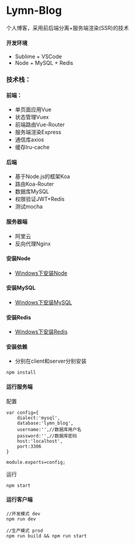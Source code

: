 # Lymn-Blog

个人博客，采用前后端分离+服务端渲染(SSR)的技术

#### 开发环境

* Sublime + VSCode
* Node + MySQL + Redis 

### 技术栈：  

#### 前端：
* 单页面应用Vue
* 状态管理Vuex
* 前端路由Vue-Router
* 服务端渲染Express
* 通信库axios
* 缓存lru-cache

#### 后端
* 基于Node.js的框架Koa
* 路由Koa-Router
* 数据库MySQL
* 权限验证JWT+Redis
* 测试mocha

#### 服务器端
* 阿里云
* 反向代理Nginx

#### 安装Node
* [Windows下安装Node](https://www.cnblogs.com/zhouyu2017/p/6485265.html)

#### 安装MySQL
* [Windows下安装MySQL](https://www.cnblogs.com/reyinever/p/8551977.html)

#### 安装Redis
* [Windows下安装Redis](https://www.cnblogs.com/lezhifang/p/7027903.html)

#### 安装依赖
* 分别在client和server分别安装
```
npm install
```

#### 运行服务端

配置
```
var config={
    dialect:'mysql',
    database:'lymn_blog',
    username:'',//数据库用户名
    password:'',//数据库密码
    host:'localhost',
    port:3306
}

module.exports=config;
```

运行
```
npm start
```

#### 运行客户端

```
//开发模式 dev
npm run dev

//生产模式 prod
npm run build && npm run start
```
